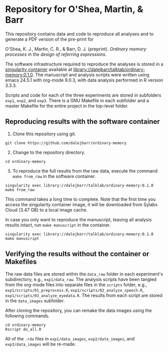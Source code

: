 # Repository for O'Shea, Martin, & Barr

This repository contains data and code to reproduce all analyses and to generate a PDF version of the pre-print for

O'Shea, K. J., Martin, C. R., & Barr, D. J. (preprint). *Ordinary memory processes in the design of referring expressions.*

The software infrastructure required to reproduce the analyses is stored in a [singularity container](https://sylabs.io/singularity/) available at [library://dalejbarr/talklab/ordinary-memory:0.1.0](https://cloud.sylabs.io/library/_container/5de5149734cc93d1ac4a265d). The manuscript and analysis scripts were written using emacs 24.5.1 with org-mode 9.0.3, with data analysis performed in R version 3.3.3.

Scripts and code for each of the three experiments are stored in subfolders `exp1`, `exp2`, and `exp3`.  There is a GNU Makefile in each subfolder and a master Makefile for the entire project in the top-level folder.

## Reproducing results with the software container

1. Clone this repository using git.

```
git clone https://github.com/dalejbarr/ordinary-memory
```

2. Change to the repository directory.

```
cd ordinary-memory
```

3. To reproduce the full results from the raw data, execute the command `make from_raw` in the software container.

```
singularity exec library://dalejbarr/talklab/ordinary-memory:0.1.0 make from_raw
```

This command takes a long time to complete. Note that the first time you access the singularity container image, it will be downloaded from Sylabs Cloud (3.47 GB) to a local image cache.

In case you only want to reproduce the manuscript, leaving all analysis results intact, run `make manuscript` in the container.

```
singularity exec library://dalejbarr/talklab/ordinary-memory:0.1.0 make manuscript
```

## Verifying the results without the container or Makefiles

The raw data files are stored within the `data_raw` folder in each experiment's subdirectory, e.g., `exp1/data_raw`. The analysis scripts have been tangled from the org-mode files into separate files in the `scripts` folder, e.g., `exp1/scripts/01_preprocess.R`, `exp1/scripts/02_analyze_speech.R`, `exp1/scripts/03_analyze_eyedata.R`.  The results from each script are stored in the `data_images` subfolder. 

After cloning the repository, you can remake the data images using the following commands.

```
cd ordinary-memory
Rscript do_all.R
```

All of the `.rda` files in `exp1/data_images`, `exp2/data_images`, and `exp3/data_images` will be re-made.
